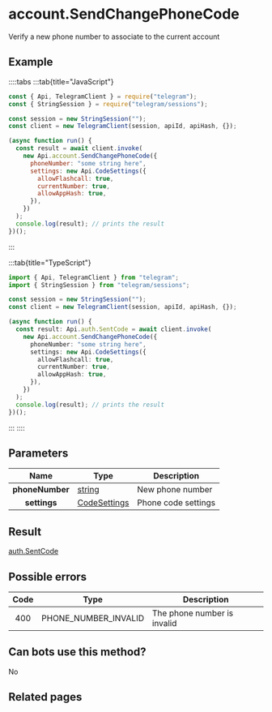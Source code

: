 # account.SendChangePhoneCode

Verify a new phone number to associate to the current account

## Example

::::tabs
:::tab{title="JavaScript"}

```js
const { Api, TelegramClient } = require("telegram");
const { StringSession } = require("telegram/sessions");

const session = new StringSession("");
const client = new TelegramClient(session, apiId, apiHash, {});

(async function run() {
  const result = await client.invoke(
    new Api.account.SendChangePhoneCode({
      phoneNumber: "some string here",
      settings: new Api.CodeSettings({
        allowFlashcall: true,
        currentNumber: true,
        allowAppHash: true,
      }),
    })
  );
  console.log(result); // prints the result
})();
```

:::

:::tab{title="TypeScript"}

```ts
import { Api, TelegramClient } from "telegram";
import { StringSession } from "telegram/sessions";

const session = new StringSession("");
const client = new TelegramClient(session, apiId, apiHash, {});

(async function run() {
  const result: Api.auth.SentCode = await client.invoke(
    new Api.account.SendChangePhoneCode({
      phoneNumber: "some string here",
      settings: new Api.CodeSettings({
        allowFlashcall: true,
        currentNumber: true,
        allowAppHash: true,
      }),
    })
  );
  console.log(result); // prints the result
})();
```

:::
::::

## Parameters

|      Name       | Type                                                        | Description         |
| :-------------: | ----------------------------------------------------------- | ------------------- |
| **phoneNumber** | [string](https://core.telegram.org/type/string)             | New phone number    |
|  **settings**   | [CodeSettings](https://core.telegram.org/type/CodeSettings) | Phone code settings |

## Result

[auth.SentCode](https://core.telegram.org/type/auth.SentCode)

## Possible errors

| Code | Type                 | Description                 |
| :--: | -------------------- | --------------------------- |
| 400  | PHONE_NUMBER_INVALID | The phone number is invalid |

## Can bots use this method?

No

## Related pages
